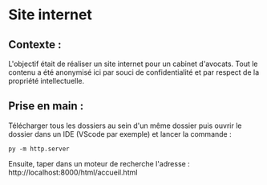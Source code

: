 # Site internet

## Contexte : 
L'objectif était de réaliser un site internet pour un cabinet d'avocats. Tout le contenu a été anonymisé ici par souci de confidentialité et par respect de la propriété intellectuelle.

## Prise en main : 
Télécharger tous les dossiers au sein d'un même dossier puis ouvrir le dossier dans un IDE (VScode par exemple) et lancer la commande : 

```py -m http.server```

Ensuite, taper dans un moteur de recherche l'adresse : http://localhost:8000/html/accueil.html
